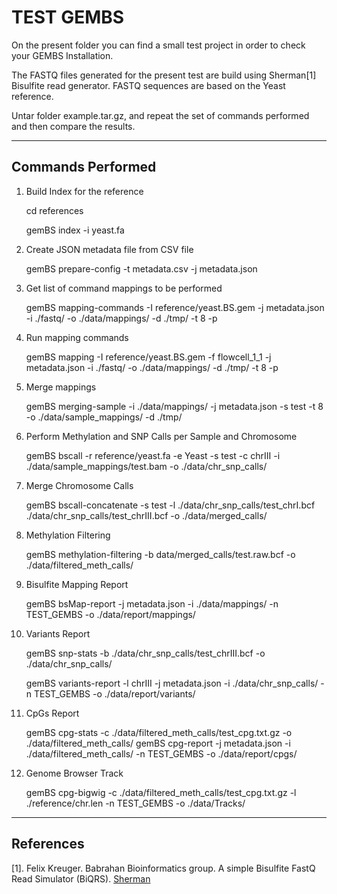 TEST GEMBS
==========

On the present folder you can find a small test project in order to check your GEMBS Installation.

The FASTQ files generated for the present test are build using Sherman[1] Bisulfite read generator. FASTQ sequences are based on the Yeast reference.

Untar folder example.tar.gz, and repeat the set of commands performed and then compare the results. 

------------------
Commands Performed
------------------

1) Build Index for the reference

    cd references

    gemBS index -i yeast.fa


2) Create JSON metadata file from CSV file


    gemBS prepare-config -t metadata.csv -j metadata.json


3) Get list of command mappings to be performed


    gemBS mapping-commands -I reference/yeast.BS.gem -j metadata.json -i ./fastq/ -o ./data/mappings/ -d ./tmp/ -t 8 -p


4) Run mapping commands


    gemBS mapping -I reference/yeast.BS.gem -f flowcell_1_1 -j metadata.json -i ./fastq/ -o ./data/mappings/ -d ./tmp/ -t 8 -p


5) Merge mappings


    gemBS merging-sample -i ./data/mappings/ -j metadata.json -s test -t 8 -o ./data/sample_mappings/ -d ./tmp/


6) Perform Methylation and SNP Calls per Sample and Chromosome


    gemBS  bscall -r reference/yeast.fa -e Yeast -s test -c chrIII -i ./data/sample_mappings/test.bam -o ./data/chr_snp_calls/


7) Merge Chromosome Calls


    gemBS bscall-concatenate -s test -l ./data/chr_snp_calls/test_chrI.bcf ./data/chr_snp_calls/test_chrIII.bcf -o ./data/merged_calls/


8) Methylation Filtering


    gemBS methylation-filtering  -b data/merged_calls/test.raw.bcf -o ./data/filtered_meth_calls/


9) Bisulfite Mapping Report


    gemBS bsMap-report -j metadata.json -i ./data/mappings/ -n TEST_GEMBS -o ./data/report/mappings/


10) Variants Report


    gemBS snp-stats -b ./data/chr_snp_calls/test_chrIII.bcf -o ./data/chr_snp_calls/


    gemBS variants-report -l chrIII -j metadata.json -i ./data/chr_snp_calls/ -n TEST_GEMBS -o ./data/report/variants/


11) CpGs Report


    gemBS cpg-stats -c ./data/filtered_meth_calls/test_cpg.txt.gz -o ./data/filtered_meth_calls/
    gemBS cpg-report -j metadata.json -i ./data/filtered_meth_calls/ -n TEST_GEMBS -o ./data/report/cpgs/


12) Genome Browser Track


    gemBS cpg-bigwig -c ./data/filtered_meth_calls/test_cpg.txt.gz -l ./reference/chr.len -n TEST_GEMBS -o ./data/Tracks/



----------
References
----------

[1]. Felix Kreuger. Babrahan Bioinformatics group. A simple Bisulfite FastQ Read Simulator (BiQRS). [Sherman](https://github.com/FelixKrueger/Sherman)


